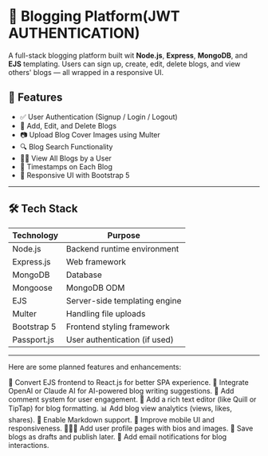 # 📝 Blogging Platform(JWT AUTHENTICATION)

A full-stack blogging platform built wit  **Node.js**, **Express**, **MongoDB**, and **EJS** templating. Users can sign up, create, edit, delete blogs, and view others' blogs — all wrapped in a responsive UI.
## 🚀 Features

- ✅ User Authentication (Signup / Login / Logout)
- 📝 Add, Edit, and Delete Blogs
- 📷 Upload Blog Cover Images using Multer
- 🔍 Blog Search Functionality
- 🧑‍💻 View All Blogs by a User
- 📆 Timestamps on Each Blog
- 📱 Responsive UI with Bootstrap 5

---

## 🛠️ Tech Stack

| Technology    | Purpose                          |
| ------------- | -------------------------------- |
| Node.js       | Backend runtime environment      |
| Express.js    | Web framework                    |
| MongoDB       | Database                         |
| Mongoose      | MongoDB ODM                      |
| EJS           | Server-side templating engine    |
| Multer        | Handling file uploads            |
| Bootstrap 5   | Frontend styling framework       |
| Passport.js   | User authentication (if used)    |

---
Here are some planned features and enhancements:

🔁 Convert EJS frontend to React.js for better SPA experience.
🧠 Integrate OpenAI or Claude AI for AI-powered blog writing suggestions.
💬 Add comment system for user engagement.
🎨 Add a rich text editor (like Quill or TipTap) for blog formatting.
📊 Add blog view analytics (views, likes, shares).
🧾 Enable Markdown support.
📱 Improve mobile UI and responsiveness.
🧑‍🤝‍🧑 Add user profile pages with bios and images.
📌 Save blogs as drafts and publish later.
📨 Add email notifications for blog interactions.
